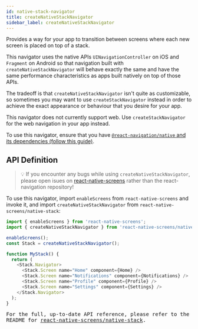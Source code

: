 ```yaml
---
id: native-stack-navigator
title: createNativeStackNavigator
sidebar_label: createNativeStackNavigator
---
```


Provides a way for your app to transition between screens where each new screen is placed on top of a stack.

This navigator uses the native APIs `UINavigationController` on iOS and `Fragment` on Android so that navigation built with `createNativeStackNavigator` will behave exactly the same and have the same performance characteristics as apps built natively on top of those APIs.

The tradeoff is that `createNativeStackNavigator` isn't quite as customizable, so sometimes you may want to use `createStackNavigator` instead in order to achieve the exact appearance or behaviour that you desire for your app.

This navigator does not currently support web. Use `createStackNavigator` for the web navigation in your app instead.

To use this navigator, ensure that you have [`@react-navigation/native` and its dependencies (follow this guide)](getting-started.md).

## API Definition

> 💡 If you encounter any bugs while using `createNativeStackNavigator`, please open isues on [react-native-screens](https://github.com/software-mansion/react-native-screens) rather than the react-navigation repository!

To use this navigator, import `enableScreens` from `react-native-screens` and invoke it, and import `createNativeStackNavigator` from `react-native-screens/native-stack`:

<samp id="simple-native-stack" />

```js
import { enableScreens } from 'react-native-screens';
import { createNativeStackNavigator } from 'react-native-screens/native-stack';

enableScreens();
const Stack = createNativeStackNavigator();

function MyStack() {
  return (
    <Stack.Navigator>
      <Stack.Screen name="Home" component={Home} />
      <Stack.Screen name="Notifications" component={Notifications} />
      <Stack.Screen name="Profile" component={Profile} />
      <Stack.Screen name="Settings" component={Settings} />
    </Stack.Navigator>
  );
}
```

For the full, up-to-date API reference, please refer to the README for [react-native-screens/native-stack](https://github.com/software-mansion/react-native-screens/tree/master/native-stack).
